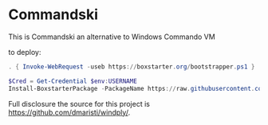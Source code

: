 # Commandski
This is Commandski an alternative to Windows Commando VM

to deploy:

```powershell
. { Invoke-WebRequest -useb https://boxstarter.org/bootstrapper.ps1 } | iex; Get-Boxstarter -Force
```

```powershell
$Cred = Get-Credential $env:USERNAME
Install-BoxstarterPackage -PackageName https://raw.githubusercontent.com/adcouch/Commandski/main/windply/redwin_deploy.choco -Credential $Cred 
```
Full disclosure the source for this project is https://github.com/dmaristi/windply/.

